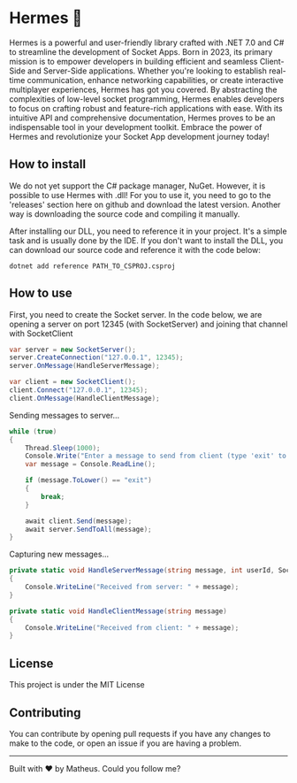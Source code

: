 # Hermes 📨
Hermes is a powerful and user-friendly library crafted with .NET 7.0 and C# to streamline the development of Socket Apps. Born in 2023, its primary mission is to empower developers in building efficient and seamless Client-Side and Server-Side applications. Whether you're looking to establish real-time communication, enhance networking capabilities, or create interactive multiplayer experiences, Hermes has got you covered. By abstracting the complexities of low-level socket programming, Hermes enables developers to focus on crafting robust and feature-rich applications with ease. With its intuitive API and comprehensive documentation, Hermes proves to be an indispensable tool in your development toolkit. Embrace the power of Hermes and revolutionize your Socket App development journey today!

## How to install
We do not yet support the C# package manager, NuGet. However, it is possible to use Hermes with .dll! For you to use it, you need to go to the 'releases' section here on github and download the latest version. Another way is downloading the source code and compiling it manually.

After installing our DLL, you need to reference it in your project. It's a simple task and is usually done by the IDE. If you don't want to install the DLL, you can download our source code and reference it with the code below:

```
dotnet add reference PATH_TO_CSPROJ.csproj
```

## How to use

First, you need to create the Socket server. In the code below, we are opening a server on port 12345 (with SocketServer) and joining that channel with SocketClient

```csharp
var server = new SocketServer();
server.CreateConnection("127.0.0.1", 12345);
server.OnMessage(HandleServerMessage);

var client = new SocketClient();
client.Connect("127.0.0.1", 12345);
client.OnMessage(HandleClientMessage);
```

Sending messages to server...
```csharp
while (true)
{
    Thread.Sleep(1000);
    Console.Write("Enter a message to send from client (type 'exit' to quit): ");
    var message = Console.ReadLine();

    if (message.ToLower() == "exit")
    {
        break;
    }

    await client.Send(message);
    await server.SendToAll(message);
}
```

Capturing new messages...
```csharp
private static void HandleServerMessage(string message, int userId, SocketServer server)
{
    Console.WriteLine("Received from server: " + message);
}

private static void HandleClientMessage(string message)
{
    Console.WriteLine("Received from client: " + message);
}
```

## License
This project is under the MIT License

## Contributing
You can contribute by opening pull requests if you have any changes to make to the code, or open an issue if you are having a problem.

<hr>

Built with ❤ by Matheus. Could you follow me?
